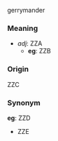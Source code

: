 gerrymander
### Meaning
+ _adj_: ZZA
    + __eg__: ZZB

### Origin

ZZC

### Synonym

__eg__: ZZD

+ ZZE


